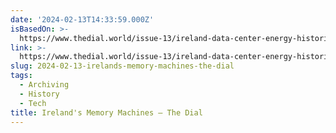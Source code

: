 ```yaml
---
date: '2024-02-13T14:33:59.000Z'
isBasedOn: >-
  https://www.thedial.world/issue-13/ireland-data-center-energy-historical-memory
link: >-
  https://www.thedial.world/issue-13/ireland-data-center-energy-historical-memory
slug: 2024-02-13-irelands-memory-machines-the-dial
tags:
  - Archiving
  - History
  - Tech
title: Ireland's Memory Machines — The Dial
---
```


